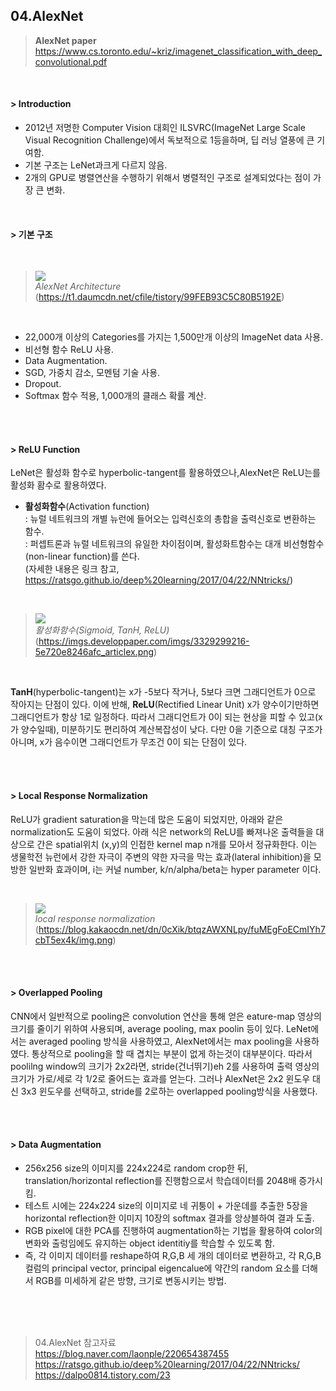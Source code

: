 ## 04.AlexNet

> **AlexNet paper** </br>
> https://www.cs.toronto.edu/~kriz/imagenet_classification_with_deep_convolutional.pdf

<br/>

#### > Introduction
- 2012년 저명한 Computer Vision 대회인 ILSVRC(ImageNet Large Scale Visual Recognition Challenge)에서 독보적으로 1등을하며, 딥 러닝 열풍에 큰 기여함.
- 기본 구조는 LeNet과크게 다르지 않음.
- 2개의 GPU로 병렬연산을 수행하기 위해서 병렬적인 구조로 설계되었다는 점이 가장 큰 변화.

<br/>

#### > 기본 구조
<br/>

>![](https://t1.daumcdn.net/cfile/tistory/99FEB93C5C80B5192E) </br>
> *AlexNet Architecture* </br>
> (https://t1.daumcdn.net/cfile/tistory/99FEB93C5C80B5192E) </br>
<br/>

- 22,000개 이상의 Categories를 가지는 1,500만개 이상의 ImageNet data 사용.
- 비선형 함수 ReLU 사용.
- Data Augmentation.
- SGD, 가중치 감소, 모멘텀 기술 사용.
- Dropout.
- Softmax 함수 적용, 1,000개의 클래스 확률 계산.   

<br/>
</br>

#### > ReLU Function
LeNet은 활성화 함수로 hyperbolic-tangent를 활용하였으나,AlexNet은 ReLU는를 활성화 홤수로 활용하였다.

- **활성화함수**(Activation function)  
: 뉴럴 네트워크의 개별 뉴런에 들어오는 입력신호의 총합을 출력신호로 변환하는 함수.  
: 퍼셉트론과 뉴럴 네트워크의 유일한 차이점이며, 활성화트함수는 대개 비선형함수(non-linear function)를 쓴다.  
(자세한 내용은 링크 참고, https://ratsgo.github.io/deep%20learning/2017/04/22/NNtricks/)

<br/>

>![](https://imgs.developpaper.com/imgs/3329299216-5e720e8246afc_articlex.png)<br/>
>*활성화함수(Sigmoid, TanH, ReLU)* </br>
>(https://imgs.developpaper.com/imgs/3329299216-5e720e8246afc_articlex.png) </br>
<br/>

 **TanH**(hyperbolic-tangent)는 x가 -5보다 작거나, 5보다 크면 그래디언트가 0으로 작아지는 단점이 있다. 이에 반해, **ReLU**(Rectified Linear Unit) x가 양수이기만하면 그래디언트가 항상 1로 일정하다. 따라서 그래디언트가 0이 되는 현상을 피할 수 있고(x가 양수일때), 미분하기도 편리하여 계산복잡성이 낮다. 다만 0을 기준으로 대칭 구조가 아니며, x가 음수이면 그래디언트가 무조건 0이 되는 단점이 있다.

<br/>
</br>

#### > Local Response Normalization

   ReLU가 gradient saturation을 막는데 많은 도움이 되었지만, 아래와 같은 normalization도 도움이 되었다. 아래 식은 network의 ReLU를 빠져나온 출력들을 대상으로 간은 spatial위치 (x,y)의 인접한 kernel map n개를 모아서 정규화한다. 이는 생물학전 뉴런에서 강한 자극이 주변의 약한 자극을 막는 효과(lateral inhibition)을 모방한 일반화 효과이며, i는 커널 number, k/n/alpha/beta는 hyper parameter 이다. 

<br/>

>![](https://blog.kakaocdn.net/dn/0cXik/btqzAWXNLpy/fuMEgFoECmIYh7cbT5ex4k/img.png)<br/>
>*local response normalization* </br>
>(https://blog.kakaocdn.net/dn/0cXik/btqzAWXNLpy/fuMEgFoECmIYh7cbT5ex4k/img.png) </br>

<br/>
</br>

#### > Overlapped Pooling
 CNN에서 일반적으로 pooling은 convolution 연산을 통해 얻은 eature-map 영상의 크기를 줄이기 위하여 사용되며, average pooling, max poolin 등이 있다. LeNet에서는 averaged pooling 방식을 사용하였고, AlexNet에서는 max pooling을 사용하였다. 
 통상적으로 pooling을 할 때 겹치는 부분이 없게 하는것이 대부분이다. 따라서 poolilng window의 크기가 2x2라면, stride(건너뛰기)eh 2를 사용하여 출력 영상의 크기가 가로/세로 각 1/2로 줄어드는 효과를 얻는다. 그러나 AlexNet은 2x2 윈도우 대신 3x3 윈도우를 선택하고, stride를 2로하는 overlapped pooling방식을 사용했다.

<br/>
</br>

#### > Data Augmentation
- 256x256 size의 이미지를 224x224로 random crop한 뒤, translation/horizontal reflection를 진행함으로서 학습데이터를 2048배 증가시킴.
- 테스트 시에는 224x224 size의 이미지로 네 귀퉁이 + 가운데를 추출한 5장을 horizontal reflection한 이미지 10장의 softmax 결과를 앙상블하여 결과 도출.
- RGB pixel에 대한 PCA를 진행하여 augmentation하는 기법을 활용하여 color의 변화와 출렁임에도 유지하는 object identitiy를 학습할 수 있도록 함.
- 즉, 각 이미지 데이터를 reshape하여 R,G,B 세 개의 데이터로 변환하고, 각 R,G,B 컬럼의 principal vector, principal eigencalue에 약간의 random 요소를 더해서 RGB를 미세하게 같은 방향, 크기로 변동시키는 방법.

<br/>
<br/>
<br/>

>04.AlexNet 참고자료<br/>
>https://blog.naver.com/laonple/220654387455<br/>
>https://ratsgo.github.io/deep%20learning/2017/04/22/NNtricks/<br/>
>https://dalpo0814.tistory.com/23

